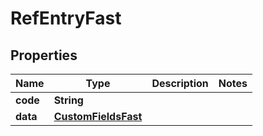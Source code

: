 # RefEntryFast

## Properties
Name | Type | Description | Notes
------------ | ------------- | ------------- | -------------
**code** | **String** |  | 
**data** | [**CustomFieldsFast**](CustomFieldsFast.md) |  | 
